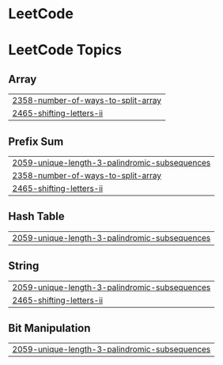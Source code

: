 # LeetCode
<!---LeetCode Topics Start-->
# LeetCode Topics
## Array
|  |
| ------- |
| [2358-number-of-ways-to-split-array](https://github.com/mahendra8432/LeetCode/tree/master/2358-number-of-ways-to-split-array) |
| [2465-shifting-letters-ii](https://github.com/mahendra8432/LeetCode/tree/master/2465-shifting-letters-ii) |
## Prefix Sum
|  |
| ------- |
| [2059-unique-length-3-palindromic-subsequences](https://github.com/mahendra8432/LeetCode/tree/master/2059-unique-length-3-palindromic-subsequences) |
| [2358-number-of-ways-to-split-array](https://github.com/mahendra8432/LeetCode/tree/master/2358-number-of-ways-to-split-array) |
| [2465-shifting-letters-ii](https://github.com/mahendra8432/LeetCode/tree/master/2465-shifting-letters-ii) |
## Hash Table
|  |
| ------- |
| [2059-unique-length-3-palindromic-subsequences](https://github.com/mahendra8432/LeetCode/tree/master/2059-unique-length-3-palindromic-subsequences) |
## String
|  |
| ------- |
| [2059-unique-length-3-palindromic-subsequences](https://github.com/mahendra8432/LeetCode/tree/master/2059-unique-length-3-palindromic-subsequences) |
| [2465-shifting-letters-ii](https://github.com/mahendra8432/LeetCode/tree/master/2465-shifting-letters-ii) |
## Bit Manipulation
|  |
| ------- |
| [2059-unique-length-3-palindromic-subsequences](https://github.com/mahendra8432/LeetCode/tree/master/2059-unique-length-3-palindromic-subsequences) |
<!---LeetCode Topics End-->